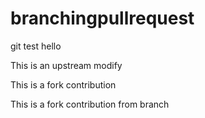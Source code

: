 # branchingpullrequest
git test
hello

This is an upstream modify

This is a fork contribution

This is a fork contribution from branch
